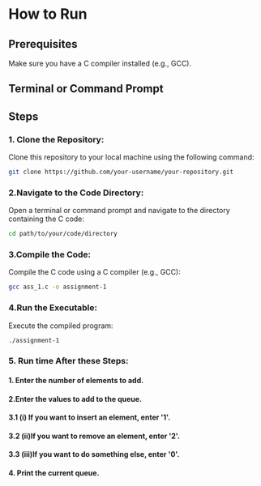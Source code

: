 # How to Run

## Prerequisites
Make sure you have a C compiler installed (e.g., GCC).

## Terminal or Command Prompt

## Steps

### 1. Clone the Repository:

Clone this repository to your local machine using the following command:

```bash
git clone https://github.com/your-username/your-repository.git
```
### 2.Navigate to the Code Directory:
Open a terminal or command prompt and navigate to the directory containing the C code:

```bash
cd path/to/your/code/directory
```
### 3.Compile the Code:
Compile the C code using a C compiler (e.g., GCC):
```bash
gcc ass_1.c -o assignment-1
```
### 4.Run the Executable:
Execute the compiled program:
```bash
./assignment-1
```
### 5. Run time After these Steps:
#### 1. Enter the number of elements to add.
#### 2.Enter the values to add to the queue.
#### 3.1 (i) If you want to insert an element, enter '1'.
#### 3.2 (ii)If you want to remove an element, enter '2'.
#### 3.3 (iii)If you want to do something else, enter '0'.
#### 4. Print the current queue.

